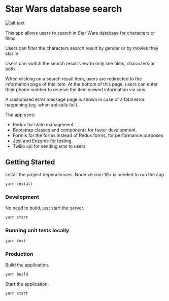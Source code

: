 # Star Wars database search

![alt text](https://upload.wikimedia.org/wikipedia/commons/thumb/6/6c/Star_Wars_Logo.svg/1280px-Star_Wars_Logo.svg.png "Logo Star Wars")

This app allows users to search in Star Wars database for characters or films

Users can filter the characters search result by gender or by movies they star in.

Users can switch the search result view to only see films, characters or both

When clicking on a search result item, users are redirected to the information page of this item. At the bottom of this page, users can enter their phone number to receive the item viewed information via sms

A customised error message page is shown in case of a fatal error happening (eg. when api calls fail).

The app uses:

- Redux for state management.
- Bootstrap classes and components for faster development.
- Formik for the forms instead of Redux forms, for performance purposes
- Jest and Enzyme for testing
- Twilio api for sending sms to users

## Getting Started

Install the project dependencies.
Node version 10+ is needed to run the app

```bash
yarn install
```

### Development

No need to build, just start the server.

```bash
yarn start
```

### Running unit tests locally

```bash
yarn test
```

### Production

Build the application.

```bash
yarn build
```

Start the application.

```bash
yarn start
```
